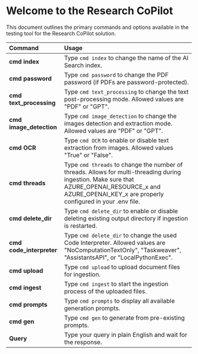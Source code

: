 # Welcome to the Research CoPilot

This document outlines the primary commands and options available in the testing tool for the Research CoPilot solution.

| **Command**           | **Usage**                                                                                       |
|:--------------------- |:------------------------------------------------------------------------------------------------|
| **cmd index**         | Type `cmd index` to change the name of the AI Search index.                                     |
| **cmd password**      | Type `cmd password` to change the PDF password (if PDFs are password-protected).                |
| **cmd text_processing** | Type `cmd text_processing` to change the text post-processing mode. Allowed values are "PDF" or "GPT".   |
| **cmd image_detection** | Type `cmd image_detection` to change the images detection and extraction mode.  Allowed values are "PDF" or "GPT".   |
| **cmd OCR**           | Type `cmd OCR` to enable or disable text extraction from images. Allowed values "True" or "False".     |
| **cmd threads**       | Type `cmd threads` to change the number of threads. Allows for multi-threading during ingestion. Make sure that AZURE_OPENAI_RESOURCE_x and AZURE_OPENAI_KEY_x are properly configured in your .env file.     |
| **cmd delete_dir**    | Type `cmd delete_dir` to enable or disable deleting existing output directory if ingestion is restarted.                  |
| **cmd code_interpreter**    | Type `cmd delete_dir` to change the used Code Interpreter. Allowed values are "NoComputationTextOnly", "Taskweaver", "AssistantsAPI", or "LocalPythonExec".                  |
| **cmd upload**        | Type `cmd upload` to upload document files for ingestion.                                        |
| **cmd ingest**        | Type `cmd ingest` to start the ingestion process of the uploaded files.                         |
| **cmd prompts**        | Type `cmd prompts` to display all available generation prompts.                                |
| **cmd gen**           | Type `cmd gen` to generate from pre-existing prompts.                                             |
| **Query**             | Type your query in plain English and wait for the response.                                     |